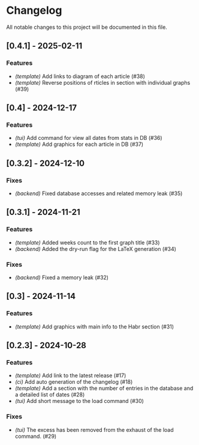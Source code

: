 # Changelog

All notable changes to this project will be documented in this file.

## [0.4.1] - 2025-02-11

### Features

- *(template)* Add links to diagram of each article (#38)
- *(template)* Reverse positions of rticles in section with individual graphs (#39)

## [0.4] - 2024-12-17

### Features

- *(tui)* Add command for view all dates from stats in DB (#36)
- *(template)* Add graphics for each article in DB (#37)

## [0.3.2] - 2024-12-10

### Fixes

- *(backend)* Fixed database accesses and related memory leak (#35)

## [0.3.1] - 2024-11-21

### Features

- *(template)* Added weeks count to the first graph title (#33)
- *(backend)* Added the dry-run flag for the LaTeX generation (#34)

### Fixes

- *(backend)* Fixed a memory leak (#32)

## [0.3] - 2024-11-14

### Features

- *(template)* Add graphics with main info to the Habr section (#31)

## [0.2.3] - 2024-10-28

### Features

- *(template)* Add link to the latest release (#17)
- *(ci)* Add auto generation of the changelog (#18)
- *(template)* Add a section with the number of entries in the database and a detailed list of dates (#28)
- *(tui)* Add short message to the load command (#30)

### Fixes

- *(tui)* The excess has been removed from the exhaust of the load command. (#29)

<!-- generated by git-cliff -->
